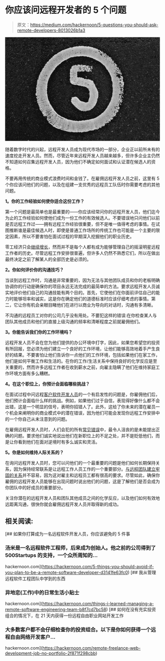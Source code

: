 # 你应该问远程开发者的 5 个问题

> 原文：<https://medium.com/hackernoon/5-questions-you-should-ask-remote-developers-8013026b1a3>

![](img/78603be20414963404197e8699a725db.png)

随着数字时代的兴起，远程开发人员成为现代市场的一部分，企业正以前所未有的速度挖走开发人员。然而，尽管近年来远程开发人员越来越多，但许多企业主仍然不知道如何召集远程开发人员，因为他们不确定如何面试和认证潜在候选人的资格。

不要再用传统的商业模式浪费时间和金钱了。在雇佣远程开发人员之前，这里有 5 个你应该问他们的问题，以及在组建一支优秀的远程员工队伍时你需要考虑的其他问题。

**1。你的工作经验如何使你适合这份工作？**

第一个问题是最简单也是最重要的——你应该经常问你的远程开发人员，他们迄今为止的工作经验如何使他们成为一份工作的有效候选人。不要错误地只问他们以前是否远程工作过——拥有远程工作经验很重要，但不是唯一值得考虑的事情。在试图推断谁是最佳候选人时，即使是普通工作场所的传统工作也可能是一个主要的限定因素，所以不要害怕在面试过程的早期深入挖掘他们的职业历史。

零工经济只会[继续增长](https://www.forbes.com/sites/abdullahimuhammed/2018/06/28/4-reasons-why-the-gig-economy-will-only-keep-growing-in-numbers/#3593a90111eb)，然而并不是每个人都有成为能够管理自己的摇滚明星远程工作者的历史。尽管远程工作安排很普遍，但许多人仍然不熟悉它们，所以在做出最终决定之前了解某人的全部历史是必须的。

**2。你如何评价你的沟通技巧？**

当谈到远程工作时，沟通是非常重要的，因为无法与其他团队成员和你的老板明确协调你的行动是确保你的项目永远无法完成的最简单的方法。要求远程开发人员诚实地评价他们自己的沟通技能有两个目的。首先，它使他们在你面前评估自己的能力时能够坦率和诚实，这是你在确定他们的道德标准时应该仔细考虑的事情。第二，它让你有机会亲眼目睹他们在进行以商业为导向的对话时，沟通有多清晰。

不沟通的远程员工对你的公司几乎没有用处。不要犯这样的错误:在你检查某人与团队其他成员和他们的直接上级沟通的频率和清晰程度之前就雇佣他们。

**3。你能告诉我们你的工作环境吗？**

远程开发人员不会在您为他们提供的办公环境中打字，因此，如果您希望您的投资有所回报，您必须为他们建立一个良好的工作环境，让他们能够高效地着手产生良好的结果。不要害怕让他们告诉你一点他们的工作环境，包括如果他们在家工作，他们是如何平衡工作和生活的。在你的工作/生活关系中保持良好的化学反应是至关重要的，然而许多远程工作者在收到薪水之前，向雇主隐瞒了他们在维持家庭工作环境方面有多么糟糕。

**4。在这个职位上，你预计会面临哪些挑战？**

在面试过程中问远程[客户软件开发人员](https://brainboxlabs.com/services/custom-software-solutions)的一个有启发性的问题是，你雇佣他们后，他们预计会面临什么样的挑战。例如，如果他们过于自信，表现得好像什么都不会出错，这是一个明显的信号，表明你招错人了。此外，这给了你未来的潜在雇员一个机会来阐明你的商业模式中的潜在错误，因为他们可能会发现你远程工作安排中的一个你自己从未注意到的问题。

在雇佣远程开发人员时，人们会犯的所有[常见错误](https://www.themuse.com/advice/3-mistakes-not-to-make-when-hiring-remote-employees)中，最令人沮丧的是未能提出正确的问题。要求他们诚实地说出他们在新职位上的不足之处，并不是贬低他们，而是让你看到他们在面对逆境时有多么诚实和灵活。

**5。你是如何维持人际关系的？**

在询问远程开发人员时，您可以问他们的一个最重要的问题是他们如何长期保持关系，因为保持经常联系是让远程工作人员工作的一个重要部分。[与远程团队建立牢固的关系](https://zapier.com/learn/remote-work/remote-team-communication/)并不容易，因为这对雇主和远程员工都有很高的要求。尽管如此，确保你雇佣的远程开发人员能够在出现问题时说出他们的问题，这是了解他们是否会成为你团队中的好成员的重要部分。

关注你潜在的远程开发人员和团队其他成员之间的化学反应，以及他们如何有效地远距离沟通，很快你就会雇佣远程开发人员并取得新的成功。

## 相关阅读:

[](https://hackernoon.com/5-things-you-should-avoid-if-you-plan-to-be-a-remote-software-developer-d3141fe63fc0) [## 如果你打算成为一名远程软件开发人员，你应该避免的 5 件事

### 汤米是一名远程软件工程师，后来成为创始人。他之前的公司得到了 500Startups 的支持，一个众所周知的…

hackernoon.com](https://hackernoon.com/5-things-you-should-avoid-if-you-plan-to-be-a-remote-software-developer-d3141fe63fc0) [](https://hackernoon.com/things-i-learned-managing-a-remote-software-engineering-team-b8f7cd7bc58) [## 我从管理远程软件工程团队中学到的东西

### 异地恋(工作)中的日常生活小贴士

hackernoon.com](https://hackernoon.com/things-i-learned-managing-a-remote-software-engineering-team-b8f7cd7bc58) [](https://hackernoon.com/remote-freelance-web-development-job-no-portfolio-2f871f298cbb) [## 如何在没有充实投资组合的情况下，在 21 天内获得一份远程自由职业网站开发工作

### 大多数客户都不会仔细检查你的投资组合。以下是你如何获得一个远程自由网络开发客户…

hackernoon.com](https://hackernoon.com/remote-freelance-web-development-job-no-portfolio-2f871f298cbb)